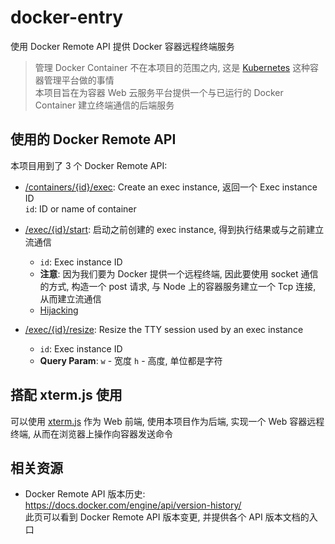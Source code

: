 # docker-entry

使用 Docker Remote API 提供 Docker 容器远程终端服务

> 管理 Docker Container 不在本项目的范围之内, 这是 [Kubernetes](https://kubernetes.io/) 这种容器管理平台做的事情  
> 本项目旨在为容器 Web 云服务平台提供一个与已运行的 Docker Container 建立终端通信的后端服务  

## 使用的 Docker Remote API

本项目用到了 3 个 Docker Remote API:  

* [/containers/{id}/exec](https://docs.docker.com/engine/api/v1.33/#operation/ContainerExec): Create an exec instance, 返回一个 Exec instance ID  
  `id`: ID or name of container  

* [/exec/{id}/start](https://docs.docker.com/engine/api/v1.33/#operation/ExecStart): 启动之前创建的 exec instance, 得到执行结果或与之前建立流通信  
  * `id`:	Exec instance ID
  * **注意**: 因为我们要为 Docker 提供一个远程终端, 因此要使用 socket 通信的方式, 构造一个 post 请求, 与 Node 上的容器服务建立一个 Tcp 连接, 从而建立流通信  
  * [Hijacking](https://docs.docker.com/engine/api/v1.26/#operation/ContainerAttach)  

* [/exec/{id}/resize](https://docs.docker.com/engine/api/v1.33/#operation/ExecResize): Resize the TTY session used by an exec instance  
  * `id`:	Exec instance ID  
  * **Query Param**: `w` - 宽度 `h` - 高度, 单位都是字符  

## 搭配 xterm.js 使用

可以使用 [xterm.js](https://github.com/xtermjs/xterm.js/)  作为 Web 前端, 使用本项目作为后端, 实现一个 Web 容器远程终端, 从而在浏览器上操作向容器发送命令  

## 相关资源

* Docker Remote API 版本历史: <https://docs.docker.com/engine/api/version-history/>  
  此页可以看到 Docker Remote API 版本变更, 并提供各个 API 版本文档的入口  
